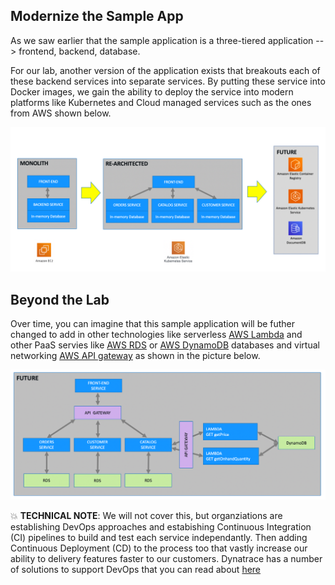 ## Modernize the Sample App 

As we saw earlier that the sample application is a three-tiered application --> frontend, backend, database.

For our lab, another version of the application exists that breakouts each of these backend services into separate services. By putting these service into Docker images, we gain the ability to deploy the service into modern platforms like Kubernetes and Cloud managed services such as the ones from AWS shown below.

![image](../../../assets/images/lab2-eks-picture.png)

## Beyond the Lab

Over time, you can imagine that this sample application will be futher changed to add in other technologies like serverless [AWS Lambda](https://aws.amazon.com/lambda/) and other PaaS servies like [AWS RDS](https://aws.amazon.com/rds/) or [AWS DynamoDB](https://aws.amazon.com/dynamodb/) databases and virtual networking [AWS API gateway](https://aws.amazon.com/api-gateway) as shown in the picture below. 

![image](../../../assets/images/lab2-eks-picture-future.png)

💥 **TECHNICAL NOTE**: We will not cover this, but organziations are establishing DevOps approaches and estabishing Continuous Integration (CI) pipelines to build and test each service independantly. Then adding Continuous Deployment (CD) to the process too that vastly increase our ability to delivery features faster to our customers.  Dynatrace has a number of solutions to support DevOps that you can read about [here](https://www.dynatrace.com/solutions/devops/)